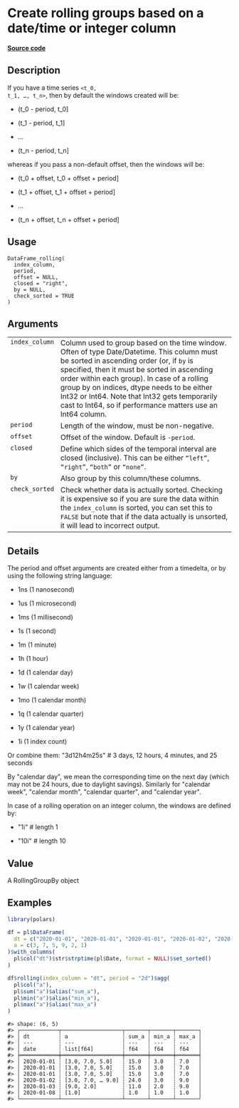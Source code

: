 

# Create rolling groups based on a date/time or integer column

[**Source code**](https://github.com/pola-rs/r-polars/tree/main/R/dataframe__frame.R#L2005)

## Description

If you have a time series <code style="white-space: pre;">\<t_0, t_1, …,
t_n\></code>, then by default the windows created will be:

<ul>
<li>

(t_0 - period, t_0\]

</li>
<li>

(t_1 - period, t_1\]

</li>
<li>

…

</li>
<li>

(t_n - period, t_n\]

</li>
</ul>

whereas if you pass a non-default offset, then the windows will be:

<ul>
<li>

(t_0 + offset, t_0 + offset + period\]

</li>
<li>

(t_1 + offset, t_1 + offset + period\]

</li>
<li>

…

</li>
<li>

(t_n + offset, t_n + offset + period\]

</li>
</ul>

## Usage

<pre><code class='language-R'>DataFrame_rolling(
  index_column,
  period,
  offset = NULL,
  closed = "right",
  by = NULL,
  check_sorted = TRUE
)
</code></pre>

## Arguments

<table>
<tr>
<td style="white-space: nowrap; font-family: monospace; vertical-align: top">
<code id="DataFrame_rolling_:_index_column">index_column</code>
</td>
<td>
Column used to group based on the time window. Often of type
Date/Datetime. This column must be sorted in ascending order (or, if
<code>by</code> is specified, then it must be sorted in ascending order
within each group). In case of a rolling group by on indices, dtype
needs to be either Int32 or Int64. Note that Int32 gets temporarily cast
to Int64, so if performance matters use an Int64 column.
</td>
</tr>
<tr>
<td style="white-space: nowrap; font-family: monospace; vertical-align: top">
<code id="DataFrame_rolling_:_period">period</code>
</td>
<td>
Length of the window, must be non-negative.
</td>
</tr>
<tr>
<td style="white-space: nowrap; font-family: monospace; vertical-align: top">
<code id="DataFrame_rolling_:_offset">offset</code>
</td>
<td>
Offset of the window. Default is <code>-period</code>.
</td>
</tr>
<tr>
<td style="white-space: nowrap; font-family: monospace; vertical-align: top">
<code id="DataFrame_rolling_:_closed">closed</code>
</td>
<td>
Define which sides of the temporal interval are closed (inclusive). This
can be either <code>“left”</code>, <code>“right”</code>,
<code>“both”</code> or <code>“none”</code>.
</td>
</tr>
<tr>
<td style="white-space: nowrap; font-family: monospace; vertical-align: top">
<code id="DataFrame_rolling_:_by">by</code>
</td>
<td>
Also group by this column/these columns.
</td>
</tr>
<tr>
<td style="white-space: nowrap; font-family: monospace; vertical-align: top">
<code id="DataFrame_rolling_:_check_sorted">check_sorted</code>
</td>
<td>
Check whether data is actually sorted. Checking it is expensive so if
you are sure the data within the <code>index_column</code> is sorted,
you can set this to <code>FALSE</code> but note that if the data
actually is unsorted, it will lead to incorrect output.
</td>
</tr>
</table>

## Details

The period and offset arguments are created either from a timedelta, or
by using the following string language:

<ul>
<li>

1ns (1 nanosecond)

</li>
<li>

1us (1 microsecond)

</li>
<li>

1ms (1 millisecond)

</li>
<li>

1s (1 second)

</li>
<li>

1m (1 minute)

</li>
<li>

1h (1 hour)

</li>
<li>

1d (1 calendar day)

</li>
<li>

1w (1 calendar week)

</li>
<li>

1mo (1 calendar month)

</li>
<li>

1q (1 calendar quarter)

</li>
<li>

1y (1 calendar year)

</li>
<li>

1i (1 index count)

</li>
</ul>

Or combine them: "3d12h4m25s" \# 3 days, 12 hours, 4 minutes, and 25
seconds

By "calendar day", we mean the corresponding time on the next day (which
may not be 24 hours, due to daylight savings). Similarly for "calendar
week", "calendar month", "calendar quarter", and "calendar year".

In case of a rolling operation on an integer column, the windows are
defined by:

<ul>
<li>

"1i" \# length 1

</li>
<li>

"10i" \# length 10

</li>
</ul>

## Value

A RollingGroupBy object

## Examples

``` r
library(polars)

df = pl$DataFrame(
  dt = c("2020-01-01", "2020-01-01", "2020-01-01", "2020-01-02", "2020-01-03", "2020-01-08"),
  a = c(3, 7, 5, 9, 2, 1)
)$with_columns(
  pl$col("dt")$str$strptime(pl$Date, format = NULL)$set_sorted()
)

df$rolling(index_column = "dt", period = "2d")$agg(
  pl$col("a"),
  pl$sum("a")$alias("sum_a"),
  pl$min("a")$alias("min_a"),
  pl$max("a")$alias("max_a")
)
```

    #> shape: (6, 5)
    #> ┌────────────┬───────────────────┬───────┬───────┬───────┐
    #> │ dt         ┆ a                 ┆ sum_a ┆ min_a ┆ max_a │
    #> │ ---        ┆ ---               ┆ ---   ┆ ---   ┆ ---   │
    #> │ date       ┆ list[f64]         ┆ f64   ┆ f64   ┆ f64   │
    #> ╞════════════╪═══════════════════╪═══════╪═══════╪═══════╡
    #> │ 2020-01-01 ┆ [3.0, 7.0, 5.0]   ┆ 15.0  ┆ 3.0   ┆ 7.0   │
    #> │ 2020-01-01 ┆ [3.0, 7.0, 5.0]   ┆ 15.0  ┆ 3.0   ┆ 7.0   │
    #> │ 2020-01-01 ┆ [3.0, 7.0, 5.0]   ┆ 15.0  ┆ 3.0   ┆ 7.0   │
    #> │ 2020-01-02 ┆ [3.0, 7.0, … 9.0] ┆ 24.0  ┆ 3.0   ┆ 9.0   │
    #> │ 2020-01-03 ┆ [9.0, 2.0]        ┆ 11.0  ┆ 2.0   ┆ 9.0   │
    #> │ 2020-01-08 ┆ [1.0]             ┆ 1.0   ┆ 1.0   ┆ 1.0   │
    #> └────────────┴───────────────────┴───────┴───────┴───────┘
